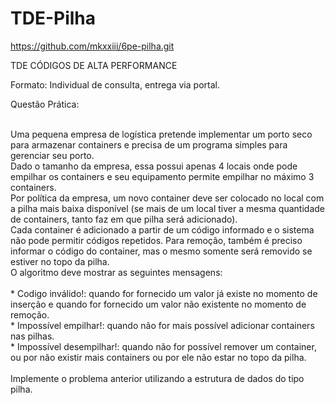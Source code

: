 # TDE-Pilha

https://github.com/mkxxiii/6pe-pilha.git

TDE CÓDIGOS DE ALTA PERFORMANCE<br>

Formato: Individual de consulta, entrega via portal.<br>

Questão Prática:<br>

<br>
Uma pequena empresa de logística pretende implementar um porto seco para armazenar
containers e precisa de um programa simples para gerenciar seu porto.
<br>
Dado o tamanho da empresa, essa possui apenas 4 locais onde pode empilhar os containers e
seu equipamento permite empilhar no máximo 3 containers.
<br>
Por política da empresa, um novo container deve ser colocado no local com a pilha mais baixa
disponível (se mais de um local tiver a mesma quantidade de containers, tanto faz em que pilha
será adicionado).
<br>
Cada container é adicionado a partir de um código informado e o sistema não pode permitir
códigos repetidos. Para remoção, também é preciso informar o código do container, mas o
mesmo somente será removido se estiver no topo da pilha.
<br>
O algoritmo deve mostrar as seguintes mensagens:
<br>
<br>
* Codigo inválido!: quando for fornecido um valor já existe no momento de inserção e quando
for fornecido um valor não existente no momento de remoção.
<br>
* Impossível empilhar!: quando não for mais possível adicionar containers nas pilhas.
<br>
* Impossível desempilhar!: quando não for possível remover um container, ou por não existir
mais containers ou por ele não estar no topo da pilha.
<br>
<br>
Implemente o problema anterior utilizando a estrutura de dados do tipo pilha.
